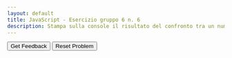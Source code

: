 ```yaml
---
layout: default
title: JavaScript - Esercizio gruppo 6 n. 6
description: Stampa sulla console il risultato del confronto tra un numero e una stringa per verificare se sono diversi sia in valore che in tipo.
---
```


<div id="js_esgroup6_6-sortableTrash" class="sortable-code"></div> 
<div id="js_esgroup6_6-sortable" class="sortable-code"></div> 
<div style="clear:both;"></div> 
<p> 
    <input id="js_esgroup6_6-feedbackLink" value="Get Feedback" type="button" /> 
    <input id="js_esgroup6_6-newInstanceLink" value="Reset Problem" type="button" /> 
</p> 
<script type="text/javascript"> 
(function(){
  var initial = "const a = 10;\n" +
    "const b = &quot;10&quot;;\n" +
    "const c = 10;\n" +
    "console.log(a !== b); // true -&gt; diversi per tipo\n" +
    "console.log(a !== c); // false -&gt; uguali in valore e tipo\n" +
    "console.log(a !== b); // true -&gt; uguali per tipo #distractor\n" +
    "console.log(a !== c); // false -&gt; uguali in valore ma non per tipo #distractor";
  var parsonsPuzzle = new ParsonsWidget({
    "sortableId": "js_esgroup6_6-sortable",
    "max_wrong_lines": 10,
    "grader": ParsonsWidget._graders.LineBasedGrader,
    "exec_limit": 2500,
    "can_indent": true,
    "x_indent": 50,
    "lang": "en",
    "show_feedback": true,
    "trashId": "js_esgroup6_6-sortableTrash"
  });
  parsonsPuzzle.init(initial);
  parsonsPuzzle.shuffleLines();
  $("#js_esgroup6_6-newInstanceLink").click(function(event){ 
      event.preventDefault(); 
      parsonsPuzzle.shuffleLines(); 
  }); 
  $("#js_esgroup6_6-feedbackLink").click(function(event){ 
      event.preventDefault(); 
      parsonsPuzzle.getFeedback(); 
  }); 
})(); 
</script>